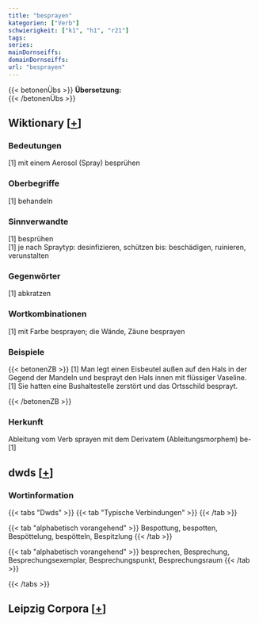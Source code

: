 ```yaml
---
title: "besprayen"
kategorien: ["Verb"]
schwierigkeit: ["k1", "h1", "r21"]
tags:
series:
mainDornseiffs:
domainDornseiffs:
url: "besprayen"
---
```


{{< betonenÜbs >}}
**Übersetzung:**  
{{< /betonenÜbs >}}

## Wiktionary [[+](https://de.wiktionary.org/wiki/besprayen)]

### Bedeutungen
[1] mit einem Aerosol (Spray) besprühen  

### Oberbegriffe
[1] behandeln  

### Sinnverwandte
[1] besprühen  
[1] je nach Spraytyp: desinfizieren, schützen bis: beschädigen, ruinieren, verunstalten  

### Gegenwörter
[1] abkratzen  

### Wortkombinationen
[1] mit Farbe besprayen; die Wände, Zäune besprayen  

### Beispiele
{{< betonenZB >}}
[1] Man legt einen Eisbeutel außen auf den Hals in der Gegend der Mandeln und besprayt den Hals innen mit flüssiger Vaseline.  
[1] Sie hatten eine Bushaltestelle zerstört und das Ortsschild besprayt.  

{{< /betonenZB >}}
### Herkunft
Ableitung vom Verb sprayen mit dem Derivatem (Ableitungsmorphem) be-[1]  



## dwds [[+](https://www.dwds.de/wb/besprayen)]

### Wortinformation
{{< tabs "Dwds" >}}
{{< tab "Typische Verbindungen" >}}
{{< /tab >}}

{{< tab "alphabetisch vorangehend" >}}
Bespottung, bespotten, Bespöttelung, bespötteln, Bespitzlung
{{< /tab >}}

{{< tab "alphabetisch vorangehend" >}}
besprechen, Besprechung, Besprechungsexemplar, Besprechungspunkt, Besprechungsraum
{{< /tab >}}

{{< /tabs >}}

## Leipzig Corpora [[+](https://corpora.uni-leipzig.de/en/res?word=besprayen&corpusId=deu_newscrawl-public_2018)]

